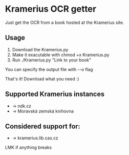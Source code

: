 # Kramerius OCR getter

Just get the OCR from a book hosted at the Kramerius site.

## Usage

1. Download the Kramerius.py
2. Make it exacutable with chmod +x Kramerius.py
3. Run ./Kramerius.py "Link to your book"

You can specify the output file with --o flag

That's it! Download what you need :)


## Supported Kramerius instances
* -> ndk.cz
* -> Moravská zemská knihovna
## Considered support for:
* -> kramerius.lib.cas.cz


LMK if anything breaks
